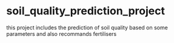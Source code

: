 # soil_quality_prediction_project
this project includes the prediction of soil quality based on some parameters and also recommands  fertilisers
